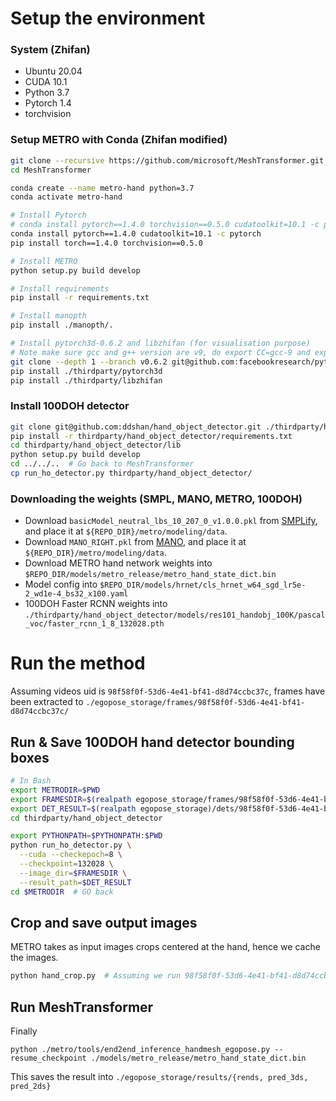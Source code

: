 # Setup the environment

### System (Zhifan)
- Ubuntu 20.04
- CUDA 10.1
- Python 3.7
- Pytorch 1.4
- torchvision

### Setup METRO with Conda (Zhifan modified)

```bash
git clone --recursive https://github.com/microsoft/MeshTransformer.git
cd MeshTransformer

conda create --name metro-hand python=3.7
conda activate metro-hand

# Install Pytorch
# conda install pytorch==1.4.0 torchvision==0.5.0 cudatoolkit=10.1 -c pytorch
conda install pytorch==1.4.0 cudatoolkit=10.1 -c pytorch
pip install torch==1.4.0 torchvision==0.5.0

# Install METRO
python setup.py build develop

# Install requirements
pip install -r requirements.txt

# Install manopth
pip install ./manopth/.

# Install pytorch3d-0.6.2 and libzhifan (for visualisation purpose)
# Note make sure gcc and g++ version are v9, do export CC=gcc-9 and export CXX=g++-9 if necessary
git clone --depth 1 --branch v0.6.2 git@github.com:facebookresearch/pytorch3d.git thirdparty/pytorch3d
pip install ./thirdparty/pytorch3d
pip install ./thirdparty/libzhifan
```

### Install 100DOH detector

```bash
git clone git@github.com:ddshan/hand_object_detector.git ./thirdparty/hand_object_detector
pip install -r thirdparty/hand_object_detector/requirements.txt
cd thirdparty/hand_object_detector/lib
python setup.py build develop
cd ../../..  # Go back to MeshTransformer
cp run_ho_detector.py thirdparty/hand_object_detector/
```


### Downloading the weights (SMPL, MANO, METRO, 100DOH)

- Download `basicModel_neutral_lbs_10_207_0_v1.0.0.pkl` from [SMPLify](http://smplify.is.tue.mpg.de/), and place it at `${REPO_DIR}/metro/modeling/data`.
- Download `MANO_RIGHT.pkl` from [MANO](https://mano.is.tue.mpg.de/), and place it at `${REPO_DIR}/metro/modeling/data`.
- Download METRO hand network weights into `$REPO_DIR/models/metro_release/metro_hand_state_dict.bin`
- Model config into `$REPO_DIR/models/hrnet/cls_hrnet_w64_sgd_lr5e-2_wd1e-4_bs32_x100.yaml`
- 100DOH Faster RCNN weights into `./thirdparty/hand_object_detector/models/res101_handobj_100K/pascal_voc/faster_rcnn_1_8_132028.pth`


# Run the method

Assuming videos uid is `98f58f0f-53d6-4e41-bf41-d8d74ccbc37c`, 
frames have been extracted to `./egopose_storage/frames/98f58f0f-53d6-4e41-bf41-d8d74ccbc37c/`

## Run & Save 100DOH hand detector bounding boxes
```bash
# In Bash
export METRODIR=$PWD
export FRAMESDIR=$(realpath egopose_storage/frames/98f58f0f-53d6-4e41-bf41-d8d74ccbc37c)
export DET_RESULT=$(realpath egopose_storage)/dets/98f58f0f-53d6-4e41-bf41-d8d74ccbc37c.csv
cd thirdparty/hand_object_detector

export PYTHONPATH=$PYTHONPATH:$PWD
python run_ho_detector.py \
  --cuda --checkepoch=8 \
  --checkpoint=132028 \
  --image_dir=$FRAMESDIR \
  --result_path=$DET_RESULT
cd $METRODIR  # GO back
```
## Crop and save output images

METRO takes as input images crops centered at the hand, hence we cache the images.
```bash
python hand_crop.py  # Assuming we run 98f58f0f-53d6-4e41-bf41-d8d74ccbc37c
```

## Run MeshTransformer

Finally
```
python ./metro/tools/end2end_inference_handmesh_egopose.py --resume_checkpoint ./models/metro_release/metro_hand_state_dict.bin 
```

This saves the result into `./egopose_storage/results/{rends, pred_3ds, pred_2ds}`
